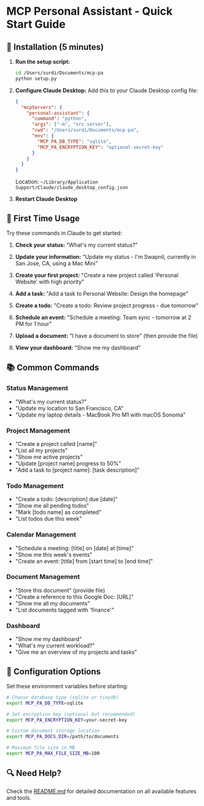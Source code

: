 # MCP Personal Assistant - Quick Start Guide

## 🚀 Installation (5 minutes)

1. **Run the setup script:**

   ```bash
   cd /Users/surdi/Documents/mcp-pa
   python setup.py
   ```

2. **Configure Claude Desktop:**
   Add this to your Claude Desktop config file:

   ```json
   {
     "mcpServers": {
       "personal-assistant": {
         "command": "python",
         "args": ["-m", "src.server"],
         "cwd": "/Users/surdi/Documents/mcp-pa",
         "env": {
           "MCP_PA_DB_TYPE": "sqlite",
           "MCP_PA_ENCRYPTION_KEY": "optional-secret-key"
         }
       }
     }
   }
   ```

   Location: `~/Library/Application Support/Claude/claude_desktop_config.json`

3. **Restart Claude Desktop**

## 🎯 First Time Usage

Try these commands in Claude to get started:

1. **Check your status:**
   "What's my current status?"

2. **Update your information:**
   "Update my status - I'm Swapnil, currently in San Jose, CA, using a Mac Mini"

3. **Create your first project:**
   "Create a new project called 'Personal Website' with high priority"

4. **Add a task:**
   "Add a task to Personal Website: Design the homepage"

5. **Create a todo:**
   "Create a todo: Review project progress - due tomorrow"

6. **Schedule an event:**
   "Schedule a meeting: Team sync - tomorrow at 2 PM for 1 hour"

7. **Upload a document:**
   "I have a document to store" (then provide the file)

8. **View your dashboard:**
   "Show me my dashboard"

## 📚 Common Commands

### Status Management

- "What's my current status?"
- "Update my location to San Francisco, CA"
- "Update my laptop details - MacBook Pro M1 with macOS Sonoma"

### Project Management

- "Create a project called [name]"
- "List all my projects"
- "Show me active projects"
- "Update [project name] progress to 50%"
- "Add a task to [project name]: [task description]"

### Todo Management

- "Create a todo: [description] due [date]"
- "Show me all pending todos"
- "Mark [todo name] as completed"
- "List todos due this week"

### Calendar Management

- "Schedule a meeting: [title] on [date] at [time]"
- "Show me this week's events"
- "Create an event: [title] from [start time] to [end time]"

### Document Management

- "Store this document" (provide file)
- "Create a reference to this Google Doc: [URL]"
- "Show me all my documents"
- "List documents tagged with 'finance'"

### Dashboard

- "Show me my dashboard"
- "What's my current workload?"
- "Give me an overview of my projects and tasks"

## 🔧 Configuration Options

Set these environment variables before starting:

```bash
# Choose database type (sqlite or tinydb)
export MCP_PA_DB_TYPE=sqlite

# Set encryption key (optional but recommended)
export MCP_PA_ENCRYPTION_KEY=your-secret-key

# Custom document storage location
export MCP_PA_DOCS_DIR=/path/to/documents

# Maximum file size in MB
export MCP_PA_MAX_FILE_SIZE_MB=100
```

## 🔍 Need Help?

Check the [README.md](README.md) for detailed documentation on all available features and tools.

